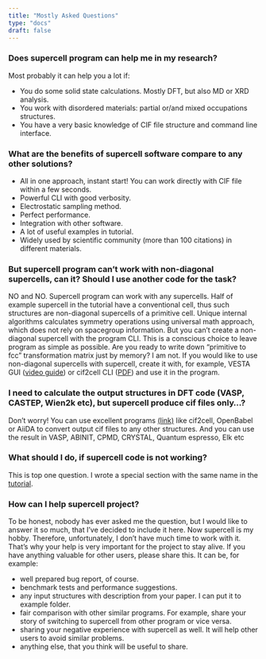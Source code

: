 ```yaml
---
title: "Mostly Asked Questions"
type: "docs"
draft: false
---
```


### Does supercell program can help me in my research?
Most probably it can help you a lot if:
* You do some solid state calculations. Mostly DFT, but also MD or XRD analysis.
* You work with disordered materials: partial or/and mixed occupations structures.
* You have a very basic knowledge of CIF file structure and command line interface.

### What are the benefits of supercell software compare to any other solutions?
* All in one approach, instant start! You can work directly with CIF file within a few seconds.
* Powerful CLI with good verbosity.
* Electrostatic sampling method.
* Perfect performance.
* Integration with other software.
* A lot of useful examples in tutorial.
* Widely used by scientific community (more than 100 citations) in different materials.

### But supercell program can’t work with non-diagonal supercells, can it? Should I use another code for the task?
NO and NO. Supercell program can work with any supercells. Half of example supercell in the tutorial  have a conventional cell, thus such structures are non-diagonal supercells of a primitive cell. Unique internal algorithms calculates symmetry operations using universal math approach, which does not rely on spacegroup information. But you can’t create a non-diagonal supercell with the program CLI. This is a conscious choice to leave program as simple as possible. Are you ready to write down “primitive to fcc” transformation matrix just by memory? I am not. If you would like to use non-diagonal supercells with supercell, create it with, for example, VESTA GUI ([video guide](https://www.youtube.com/watch?v=Aw7goppiUHk)) or cif2cell CLI ([PDF](https://www-users.york.ac.uk/~mijp1/teaching/grad_FPMM/files/cif2cell.pdf)) and use it in the program.

### I need to calculate the output structures in DFT code (VASP, CASTEP, Wien2k etc), but supercell produce cif files only…?
Don’t worry! You can use excellent programs [(link)]() like cif2cell, OpenBabel or AiiDA to convert output cif files to any other structures. And you can use the result in VASP, ABINIT, CPMD, CRYSTAL, Quantum espresso, Elk etc

### What should I do, if supercell code is not working?
This is top one question. I wrote a special section with the same name in the [tutorial]().

### How can I help supercell project?
To be honest, nobody has ever asked me the question, but I would like to answer it so much, that I’ve decided to include it here. Now supercell is my hobby. Therefore, unfortunately, I don’t have much time to work with it. That’s why your help is very important for the project to stay alive. If you have anything valuable for other users, please share this. It can be, for example:
* well prepared bug report, of course.
* benchmark tests and performance suggestions.
* any input structures with description from your paper. I can put it to example folder.
* fair comparison with other similar programs. For example, share your story of switching to supercell from other program or vice versa.
* sharing your negative experience with supercell as well. It will help other users to avoid similar problems.
* anything else, that you think will be useful to share.
